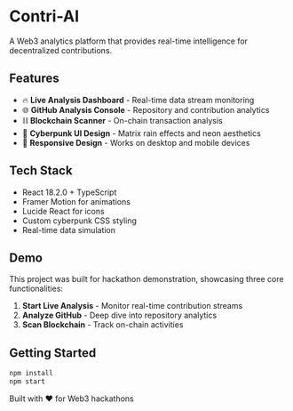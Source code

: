 # Contri-AI

A Web3 analytics platform that provides real-time intelligence for decentralized contributions.

## Features

- 🔥 **Live Analysis Dashboard** - Real-time data stream monitoring
- 🌐 **GitHub Analysis Console** - Repository and contribution analytics  
- ⛓️ **Blockchain Scanner** - On-chain transaction analysis
- 🎨 **Cyberpunk UI Design** - Matrix rain effects and neon aesthetics
- 📱 **Responsive Design** - Works on desktop and mobile devices

## Tech Stack

- React 18.2.0 + TypeScript
- Framer Motion for animations
- Lucide React for icons
- Custom cyberpunk CSS styling
- Real-time data simulation

## Demo

This project was built for hackathon demonstration, showcasing three core functionalities:
1. **Start Live Analysis** - Monitor real-time contribution streams
2. **Analyze GitHub** - Deep dive into repository analytics
3. **Scan Blockchain** - Track on-chain activities

## Getting Started

```bash
npm install
npm start
```

Built with ❤️ for Web3 hackathons
